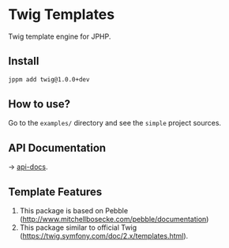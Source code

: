 # Twig Templates
Twig template engine for JPHP.

## Install

```bash
jppm add twig@1.0.0+dev
```

## How to use?

Go to the `examples/` directory and see the `simple` project sources.

## API Documentation

-> [api-docs](api-docs/).

## Template Features

1. This package is based on Pebble (http://www.mitchellbosecke.com/pebble/documentation) 
2. This package similar to official Twig (https://twig.symfony.com/doc/2.x/templates.html).
